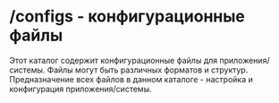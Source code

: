 # /configs - конфигурационные файлы

Этот каталог содержит конфигурационные файлы для приложения/системы. Файлы могут быть различных форматов и структур. 
Предназначение всех файлов в данном каталоге - настройка и конфигурация приложения/системы.